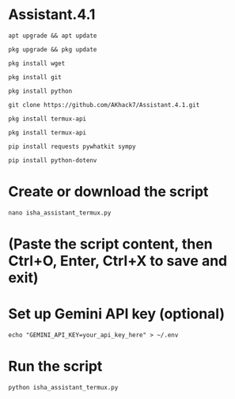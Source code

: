 # Assistant.4.1

```
apt upgrade && apt update
```
```
pkg upgrade && pkg update
```
```
pkg install wget
```
```
pkg install git
```
```
pkg install python
```
```
git clone https://github.com/AKhack7/Assistant.4.1.git
```
```
pkg install termux-api
```
```
pkg install termux-api
```
```
pip install requests pywhatkit sympy
```
```
pip install python-dotenv
```

# Create or download the script
```
nano isha_assistant_termux.py
```
# (Paste the script content, then Ctrl+O, Enter, Ctrl+X to save and exit)

# Set up Gemini API key (optional)
```
echo "GEMINI_API_KEY=your_api_key_here" > ~/.env
```
# Run the script
```
python isha_assistant_termux.py
```
